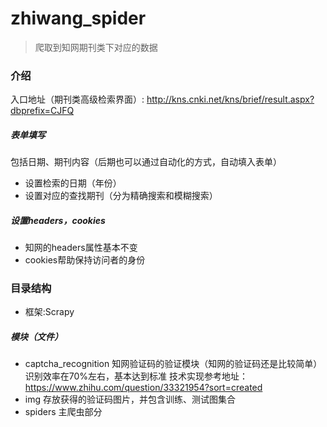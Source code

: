 # zhiwang_spider
>爬取到知网期刊类下对应的数据


### 介绍
入口地址（期刊类高级检索界面）: http://kns.cnki.net/kns/brief/result.aspx?dbprefix=CJFQ
##### 表单填写
包括日期、期刊内容（后期也可以通过自动化的方式，自动填入表单）
- 设置检索的日期（年份）
- 设置对应的查找期刊（分为精确搜索和模糊搜索）
##### 设置headers，cookies
- 知网的headers属性基本不变
- cookies帮助保持访问者的身份

### 目录结构
- 框架:Scrapy
##### 模块（文件）
- captcha_recognition
    知网验证码的验证模块（知网的验证码还是比较简单）
    识别效率在70%左右，基本达到标准
    技术实现参考地址：https://www.zhihu.com/question/33321954?sort=created
- img
    存放获得的验证码图片，并包含训练、测试图集合
- spiders
    主爬虫部分

